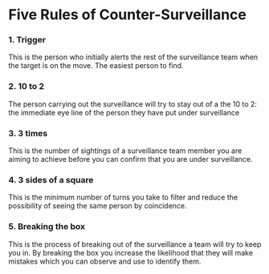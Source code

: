 [Title]: # (Пять правил контрнадзора)
[Order]: # (19)

# Five Rules of Counter-Surveillance

### 1. Trigger

This is the person who initially alerts the rest of the surveillance team when the target is on the move. The easiest person to find.

### 2. 10 to 2

The person carrying out the surveillance will try to stay out of a the 10 to 2: the immediate eye line of the person they have put under surveillance

### 3. 3 times

This is the number of sightings of a surveillance team member you are aiming to achieve before you can confirm that you are under surveillance.

### 4. 3 sides of a square

This is the minimum number of turns you take to filter and reduce the possibility of seeing the same person by coincidence.

### 5. Breaking the box

This is the process of breaking out of the surveillance a team will try to keep you in. By breaking the box you increase the likelihood that they will make mistakes which you can observe and use to identify them.